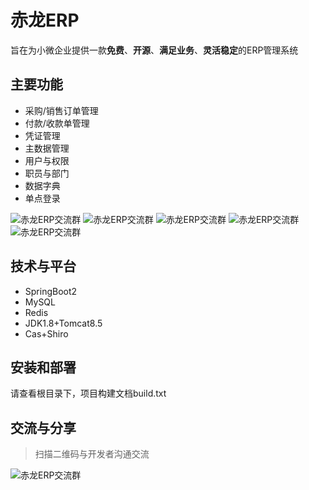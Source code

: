 # 赤龙ERP

旨在为小微企业提供一款**免费**、**开源**、**满足业务**、**灵活稳定**的ERP管理系统

## 主要功能

- 采购/销售订单管理
- 付款/收款单管理
- 凭证管理
- 主数据管理
- 用户与权限
- 职员与部门
- 数据字典
- 单点登录

![赤龙ERP交流群](https://raw.githubusercontent.com/redragon1985/redragon-erp/master/docs/images/1.jpg "赤龙ERP交流群")
![赤龙ERP交流群](https://raw.githubusercontent.com/redragon1985/redragon-erp/master/docs/images/2.jpg "赤龙ERP交流群")
![赤龙ERP交流群](https://raw.githubusercontent.com/redragon1985/redragon-erp/master/docs/images/3.jpg "赤龙ERP交流群")
![赤龙ERP交流群](https://raw.githubusercontent.com/redragon1985/redragon-erp/master/docs/images/4.jpg "赤龙ERP交流群")
![赤龙ERP交流群](https://raw.githubusercontent.com/redragon1985/redragon-erp/master/docs/images/5.jpg "赤龙ERP交流群")

## 技术与平台

- SpringBoot2
- MySQL
- Redis
- JDK1.8+Tomcat8.5
- Cas+Shiro

## 安装和部署

请查看根目录下，项目构建文档build.txt

## 交流与分享

> 扫描二维码与开发者沟通交流

![赤龙ERP交流群](https://raw.githubusercontent.com/redragon1985/redragon-erp/master/docs/images/redragon.png "赤龙ERP交流群")

